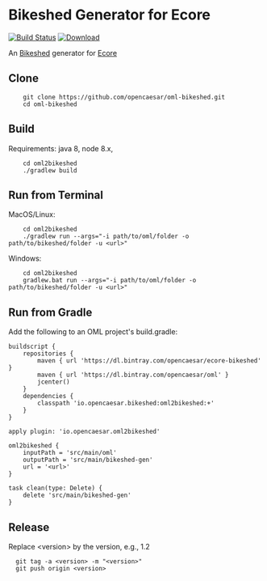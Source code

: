 # Bikeshed Generator for Ecore

[![Build Status](https://travis-ci.org/opencaesar/oml-bikeshed.svg?branch=master)](https://travis-ci.org/opencaesar/oml-bikeshed)
[ ![Download](https://api.bintray.com/packages/opencaesar/oml-bikeshed/oml2bikeshed/images/download.svg) ](https://bintray.com/opencaesar/oml-bikeshed/oml2bikeshed/_latestVersion)

An [Bikeshed](https://github.com/tabatkins/bikeshed) generator for [Ecore](https://www.eclipse.org/modeling/emf/)

## Clone
```
    git clone https://github.com/opencaesar/oml-bikeshed.git
    cd oml-bikeshed
```
      
## Build
Requirements: java 8, node 8.x, 
```
    cd oml2bikeshed
    ./gradlew build
```

## Run from Terminal

MacOS/Linux:
```
    cd oml2bikeshed
    ./gradlew run --args="-i path/to/oml/folder -o path/to/bikeshed/folder -u <url>"
```
Windows:
```
    cd oml2bikeshed
    gradlew.bat run --args="-i path/to/oml/folder -o path/to/bikeshed/folder -u <url>"
```

## Run from Gradle

Add the following to an OML project's build.gradle:
```
buildscript {
	repositories {
		maven { url 'https://dl.bintray.com/opencaesar/ecore-bikeshed' }
		maven { url 'https://dl.bintray.com/opencaesar/oml' }
		jcenter()
	}
	dependencies {
		classpath 'io.opencaesar.bikeshed:oml2bikeshed:+'
	}
}

apply plugin: 'io.opencaesar.oml2bikeshed'

oml2bikeshed {
	inputPath = 'src/main/oml'
	outputPath = 'src/main/bikeshed-gen'
	url = '<url>'
}

task clean(type: Delete) {
	delete 'src/main/bikeshed-gen'
}
```

## Release

Replace \<version\> by the version, e.g., 1.2
```
  git tag -a <version> -m "<version>"
  git push origin <version>
```
